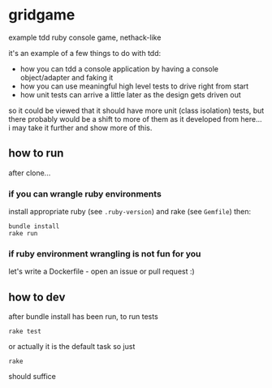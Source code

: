 # gridgame

example tdd ruby console game, nethack-like

it's an example of a few things to do with tdd:
- how you can tdd a console application by having a console object/adapter and faking it
- how you can use meaningful high level tests to drive right from start
- how unit tests can arrive a little later as the design gets driven out

so it could be viewed that it should have more unit (class isolation) tests, but there probably
would be a shift to more of them as it developed from here... i may take it further and show more of this.

## how to run

after clone...

### if you can wrangle ruby environments

install appropriate ruby (see `.ruby-version`) and rake (see `Gemfile`) then:

```
bundle install
rake run
```

### if ruby environment wrangling is not fun for you

let's write a Dockerfile - open an issue or pull request :)

## how to dev

after bundle install has been run,
to run tests

```
rake test
```

or actually it is the default task so just

```
rake
```

should suffice
